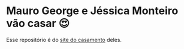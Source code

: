 # Mauro George e Jéssica Monteiro vão casar 😍

Esse repositório é do [site do casamento](http://jessicaemauro.com.br/) deles.
